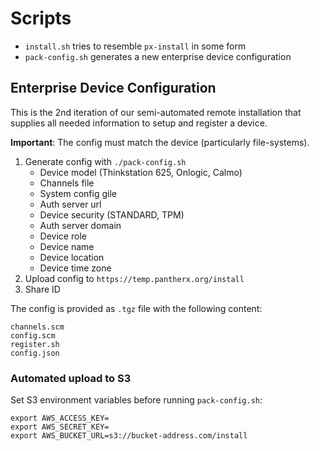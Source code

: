 # Scripts

- `install.sh` tries to resemble `px-install` in some form
- `pack-config.sh` generates a new enterprise device configuration

## Enterprise Device Configuration

This is the 2nd iteration of our semi-automated remote installation that supplies all needed information to setup and register a device.

**Important**: The config must match the device (particularly file-systems).

1. Generate config with `./pack-config.sh`
   - Device model (Thinkstation 625, Onlogic, Calmo)
   - Channels file
   - System config gile
   - Auth server url
   - Device security (STANDARD, TPM)
   - Auth server domain
   - Device role
   - Device name
   - Device location
   - Device time zone
2. Upload config to `https://temp.pantherx.org/install`
3. Share ID

The config is provided as `.tgz` file with the following content:

```
channels.scm
config.scm
register.sh
config.json
```

### Automated upload to S3

Set S3 environment variables before running `pack-config.sh`:

```
export AWS_ACCESS_KEY=
export AWS_SECRET_KEY=
export AWS_BUCKET_URL=s3://bucket-address.com/install
```
